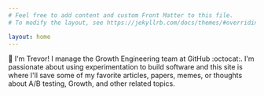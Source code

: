 ```yaml
---
# Feel free to add content and custom Front Matter to this file.
# To modify the layout, see https://jekyllrb.com/docs/themes/#overriding-theme-defaults

layout: home
---
```


:wave: I'm Trevor! I manage the Growth Engineering team at GitHub :octocat:. I'm passionate about using experimentation to build software and this site is where I'll save some of my favorite articles, papers, memes, or thoughts about A/B testing, Growth, and other related topics.